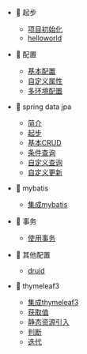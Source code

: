 * 🐶 起步

   * [项目初始化](chushihua)
   * [helloworld](helloworld)

* 🐶 配置

   * [基本配置](jibenpeizhi)
   * [自定义属性](zidingyishuxing)
   * [多环境配置](duohuanjing)

* 🐶 spring data jpa

   * [简介](jianjie)
   * [起步](qibu)
   * [基本CRUD](jiben)
   * [条件查询](tiaojianchaxun)
   * [自定义查询](zidingyichaxun)
   * [自定义更新](zidingyigengxin)

* 🐶 mybatis
  * [集成mybatis](jichengmybatis)

* 🐶 事务
  * [使用事务](shiyongshiwu)

* 🐶 其他配置
  * [druid](druid)


* 🐶 thymeleaf3
  * [集成thymeleaf3](jicheng)
  * [获取值](huoquzhi)
  * [静态资源引入](jingtaiziyuanyinru)
  * [判断](panduan)
  * [迭代](diedai)